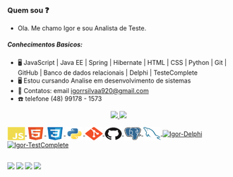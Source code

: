 ### Quem sou ❓

- Ola. Me chamo Igor e sou Analista de Teste.
##### Conhecimentos Basicos:
- 🖥 JavaScript | Java EE | Spring | Hibernate | HTML | CSS | Python | Git | GitHub | Banco de dados relacionais | Delphi | TesteComplete
- 🖥 Estou cursando Analise em desenvolvimento de sistemas
- 📩 Contatos: email igorrsilvaa920@gmail.com
- ☎️ telefone (48) 99178 - 1573



<div align="center">
  <a href="https://igorcode2021.netlify.app/">
  <img height="180em" src="https://github-readme-stats.vercel.app/api?username=igorrsilvaaf&show_icons=true&theme=omni&include_all_commits=true&count_private=true"/>
  <img height="180em" src="https://github-readme-stats.vercel.app/api/top-langs/?username=igorrsilvaaf&layout=compact&langs_count=7&theme=omni"/>
</div>
  <div style="display: inline_block"><br>
  <img align="center" alt="Igor-Js" height="30" width="40" src="https://raw.githubusercontent.com/devicons/devicon/master/icons/javascript/javascript-plain.svg">
  <img align="center" alt="Igor-HTML" height="30" width="40" src="https://raw.githubusercontent.com/devicons/devicon/master/icons/html5/html5-original.svg">
  <img align="center" alt="Igor-CSS" height="30" width="40" src="https://raw.githubusercontent.com/devicons/devicon/master/icons/css3/css3-original.svg">
  <img align="center" alt="Igor-Python" height="30" width="40" src="https://raw.githubusercontent.com/devicons/devicon/master/icons/python/python-original.svg">
  <img align="center" alt="Igor-Git" height="30" width="40" src="https://github.com/devicons/devicon/blob/master/icons/git/git-original.svg">
  <img align="center" alt="Igor-GitHub" height="30" width="40" src="https://github.com/devicons/devicon/blob/master/icons/github/github-original.svg">
  <img align="center" alt="Igor-Postgres" height="30" width="40" src="https://github.com/devicons/devicon/blob/master/icons/postgresql/postgresql-original.svg">
  <img align="center" alt="Igor-MySql" height="30" width="40" src="https://github.com/devicons/devicon/blob/master/icons/mysql/mysql-original.svg">
  <img align="center" alt="Igor-Delphi" height="30" width="35" src="https://encrypted-tbn0.gstatic.com/images?q=tbn:ANd9GcQk5ggvzJ44vFsPOR7ENvDjp9Uh8ChZWEsOZ2tC5es0bHmfS6Ze2lAkENfpQl2BL5pPgI0&usqp=CAU">
  <img align="center" alt="Igor-TestComplete" height="30" width="35"src="https://encrypted-tbn0.gstatic.com/images?q=tbn:ANd9GcSTikAiSm237IMZ_F1ZwBcHRZsZdeuyQY1OFAnmT2vvpVduWDsAS6Cs4u85_eQoI2TQLr4&usqp=CAU">
</div>
  <br>
  
   
  
  <a href="https://www.instagram.com/igor.codes/?theme=dark" target="_blank"><img src="https://img.shields.io/badge/-Instagram-%23E4405F?style=for-the-badge&logo=instagram&logoColor=white" target="_blank"></a>
  <a href="https://discord.com/channels/@me" target="_blank"><img src="https://img.shields.io/badge/Discord-7289DA?style=for-the-badge&logo=discord&logoColor=white" target="_blank"></a> 
  <a href="https://www.linkedin.com/in/igor-silva-08b3291a7/" target="_blank"><img src="https://img.shields.io/badge/-LinkedIn-%230077B5?style=for-the-badge&logo=linkedin&logoColor=white" target="_blank"></a>
  <a href = "mailto:igorrsilvaa920@gmail.com"><img src="https://img.shields.io/badge/-Gmail-%23333?style=for-the-badge&logo=gmail&logoColor=white" target="_blank"></a>
  
